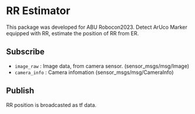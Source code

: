 # RR Estimator
This package was developed for ABU Robocon2023.
Detect ArUco Marker equipped with RR, estimate the position of RR from ER.
## Subscribe
- `image_raw` : Image data, from camera sensor. (sensor_msgs/msg/Image)
- `camera_info` : Camera infomation (sensor_msgs/msg/CameraInfo)

## Publish
RR position is broadcasted as tf data.
